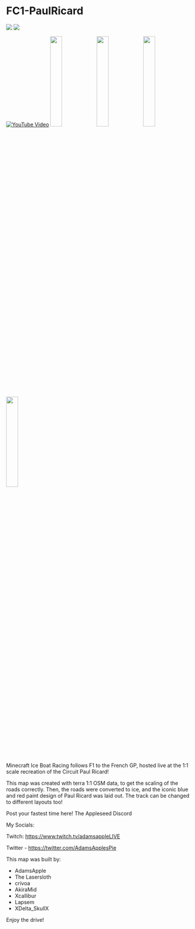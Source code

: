 # FC1-PaulRicard

[![](https://img.shields.io/badge/-Direct%20Downlod-brightgreen?style=for-the-badge)][dl-latest] [![](https://img.shields.io/badge/-PlanetMinecraft-blue?style=for-the-badge&)][planetmc]

[![YouTube Video][yt-thumbnail]][yt-vidlink]
<img src="https://user-images.githubusercontent.com/96582306/147456667-bce5acbd-8df7-490c-8eca-ccc76996d5c8.png" width="25%"></img><img src="https://user-images.githubusercontent.com/96582306/147494351-01d736ff-f1ce-4772-a6c4-bedb46b296ab.png" width="25%"></img><img src="https://user-images.githubusercontent.com/96582306/147494294-6bb363b3-baf5-466d-8ad4-b7f7863c21ac.png" width="25%"></img><img src="https://user-images.githubusercontent.com/96582306/147494253-09ed6aeb-fb54-4bac-8043-02cb883539be.png" width="25%"></img>


Minecraft Ice Boat Racing follows F1 to the French GP, hosted live at the 1:1 scale recreation of the Circuit Paul Ricard!

This map was created with terra 1:1 OSM data, to get the scaling of the roads correctly. Then, the roads were converted to ice, and the iconic blue and red paint design of Paul Ricard was laid out. The track can be changed to different layouts too!

Post your fastest time here! The Appleseed Discord

My Socials:

Twitch: https://www.twitch.tv/adamsappleLIVE

Twitter - https://twitter.com/AdamsApplesPie


This map was built by:

- AdamsApple
- The Lasersloth
- crivoa
- AkiraMid
- Xcallibur
- Lapsem
- XDelta_SkullX


Enjoy the drive!


[dl-latest]: https://github.com/FormulaCraftOne/FC1-PaulRicard/releases/latest/download/world.zip
[yt-vidlink]: https://www.youtube.com/watch?v=pn-gRr92ARQ
[yt-thumbnail]: https://img.youtube.com/vi/pn-gRr92ARQ/maxresdefault.jpg
[planetmc]: https://www.planetminecraft.com/project/f1-paul-ricard-france-1-1-scale-ice-boat-racing-edition/

